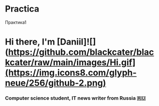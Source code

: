 # Practica
Практика1
# Hi there, I'm [Daniil]![](https://github.com/blackcater/blackcater/raw/main/images/Hi.gif](https://img.icons8.com/glyph-neue/256/github-2.png) 
### Computer science student, IT news writer from Russia 🇷🇺

